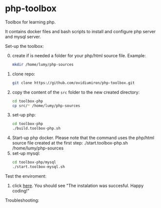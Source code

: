 # php-toolbox
Toolbox for learning php.   

It contains docker files and bash scripts to install and configure php server and  mysql server.  

Set-up the toolbox:

0. create if is needed a folder for your php/html source file. Example: 
   ``` bash
   mkdir /home/lumy/php-sources
   ```
0. clone repo:
   ``` bash
   git clone https://github.com/ovidiumiron/php-toolbox.git 
   ```
1. copy the content of the `src` folder to the new created directory:
   ```bash
   cd toolbox-php
   cp src/* /home/lumy/php-sources
   ```
1. set-up php:
   ```bash
   cd toolbox-php
   ./build.toolbox-php.sh
   ``` 
1. Start-up php docker. Please note that the command uses the php/html source file created at the first step:
   ./start.toolbox-php.sh  /home/lumy/php-sources
2. set-up mysql:
   ```bash
   cd toolbox-php/mysql
   ./start.toolbox-mysql.sh
   ``` 

Test the enviroment:
1. click [here](http://localhost:80/test_instalation.html). You should see "The instalation was succesful. Happy coding!"

Troubleshooting:


